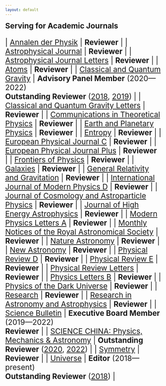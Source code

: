 ```yaml
---
layout: default
---
```


<style>
table {
  font-family: arial, sans-serif;
  border-collapse: collapse;
  width: 100%;
}

td, th {
  border: 1px solid #dddddd;
  text-align: left;
  padding: 8px;
}

tr:nth-child(odd) {
  background-color: #dddddd;
}
</style>


<big><big><big> **Serving for Academic Journals**

| [Annalen der Physik](https://onlinelibrary.wiley.com/journal/15213889) | **Reviewer** |
| [Astrophysical Journal](http://iopscience.iop.org/journal/0004-637X) | **Reviewer** |
| [Astrophysical Journal Letters](http://iopscience.iop.org/journal/2041-8205) | **Reviewer** |
| [Atoms](http://www.mdpi.com/journal/atoms) | **Reviewer** |
| [Classical and Quantum Gravity](http://iopscience.iop.org/journal/0264-9381) | **Advisory Panel Member** (2020—2022)<br>**Outstanding Reviewer** ([2018](CQG2018.pdf), [2019](CQG2019.pdf)) |
| [Classical and Quantum Gravity Letters](https://iopscience.iop.org/journal/0264-9381/page/Letters) | **Reviewer** |
| [Communications in Theoretical Physics](http://iopscience.iop.org/journal/0253-6102) |  **Reviewer** |
| [Earth and Planetary Physics](http://www.eppcgs.org/) |  **Reviewer** |
| [Entropy](http://www.mdpi.com/journal/entropy) |  **Reviewer** |
| [European Physical Journal C](https://link.springer.com/journal/10052) | **Reviewer** | 
| [European Physical Journal Plus](https://epjplus.epj.org/) |  **Reviewer** |
| [Frontiers of Physics](https://link.springer.com/journal/11467) |  **Reviewer** |
| [Galaxies](https://www.mdpi.com/journal/galaxies) |  **Reviewer** |
| [General Relativity and Gravitation](http://www.springer.com/journal/10714) |  **Reviewer** |
| [International Journal of Modern Physics D](http://www.worldscientific.com/worldscinet/ijmpd) |  **Reviewer** |
| [Journal of Cosmology and Astroparticle Physics](https://iopscience.iop.org/journal/1475-7516) |  **Reviewer** |
| [Journal of High Energy Astrophysics](https://www.journals.elsevier.com/journal-of-high-energy-astrophysics) |  **Reviewer** |
| [Modern Physics Letters A](https://www.worldscientific.com/worldscinet/mpla) |  **Reviewer** |
| [Monthly Notices of the Royal Astronomical Society](https://academic.oup.com/mnras) | **Reviewer** |
| [Nature Astronomy](https://www.nature.com/natastron/) |  **Reviewer** |
| [New Astronomy](https://www.journals.elsevier.com/new-astronomy/) |  **Reviewer** |
| [Physical Review D](https://journals.aps.org/prd/) |  **Reviewer** |
| [Physical Review E](https://journals.aps.org/pre/) |  **Reviewer** |
| [Physical Review Letters](https://journals.aps.org/prl/) |  **Reviewer** |
| [Physics Letters B](https://www.journals.elsevier.com/physics-letters-b/) |  **Reviewer** |
| [Physics of the Dark Universe](https://www.journals.elsevier.com/physics-of-the-dark-universe/) | **Reviewer** |
| [Research](https://spj.sciencemag.org/journals/research/) | **Reviewer** |
| [Research in Astronomy and Astrophysics](http://iopscience.iop.org/journal/1674-4527) |  **Reviewer** |
| [Science Bulletin](https://www.journals.elsevier.com/science-bulletin) | **Executive Board Member** (2019—2022)<br>**Reviewer** |
| [SCIENCE CHINA: Physics, Mechanics & Astronomy](https://link.springer.com/journal/11433) | **Outstanding Reviewer** ([2020](https://mp.weixin.qq.com/s/u_07f_JjryUV_19NtKQECA), [2022](https://mp.weixin.qq.com/s/l0tT488ZYP1WjEwD5GlK9w)) | 
| [Symmetry](http://www.mdpi.com/journal/symmetry) |  **Reviewer** |
| [Universe](http://www.mdpi.com/journal/universe) | **Editor** (2018—present)<br>**Outstanding Reviewer** ([2018](Universe2018.pdf)) |
